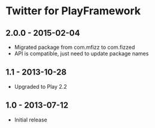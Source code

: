 Twitter for PlayFramework
=========================

## 2.0.0 - 2015-02-04
 - Migrated package from com.mfizz to com.fizzed
 - API is compatible, just need to update package names

## 1.1 - 2013-10-28
 - Upgraded to Play 2.2

## 1.0 - 2013-07-12
 - Initial release
